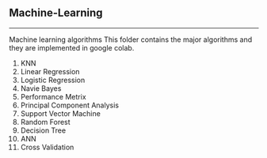 ## Machine-Learning
---
Machine learning algorithms
This folder contains the major algorithms and they are implemented in google colab. 
1. KNN
2. Linear Regression
3. Logistic Regression
4. Navie Bayes
5. Performance Metrix
6. Principal Component Analysis
7. Support Vector Machine
8. Random Forest
9. Decision Tree
10. ANN
11. Cross Validation  
